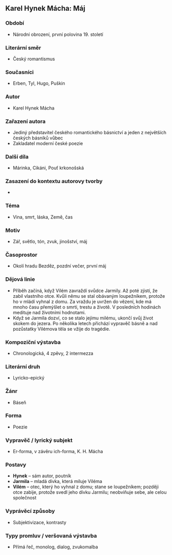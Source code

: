 ## Karel Hynek Mácha: Máj

### Období
- Národní obrození, první polovina 19. století

### Literární směr
- Český romantismus

### Současníci
- Erben, Tyl, Hugo, Puškin

### Autor
- Karel Hynek Mácha

### Zařazení autora
- Jediný představitel českého romantického básnictví a jeden z největších českých básníků vůbec  
- Zakladatel moderní české poezie

### Další díla
- Márinka, Cikáni, Pouť krkonošská

### Zasazení do kontextu autorovy tvorby
- 

### Téma
- Vina, smrt, láska, Země, čas

### Motiv
- Zář, světlo, tón, zvuk, jinošství, máj

### Časoprostor
- Okolí hradu Bezděz, pozdní večer, první máj

### Dějová linie
- Příběh začíná, když Vilém zavraždí svůdce Jarmily. Až poté zjistí, že zabil vlastního otce. Kvůli němu se stal obávaným loupežníkem, protože ho v mládí vyhnal z domu. Za vraždu je uvržen do vězení, kde má mnoho času přemýšlet o smrti, trestu a životě. V posledních hodinách medituje nad životními hodnotami.  
- Když se Jarmila dozví, co se stalo jejímu milému, ukončí svůj život skokem do jezera. Po několika letech přichází vypravěč básně a nad pozůstatky Vilémova těla se vžije do tragédie.

### Kompoziční výstavba
- Chronologická, 4 zpěvy, 2 intermezza

### Literární druh
- Lyricko-epický

### Žánr
- Báseň

### Forma
- Poezie

### Vypravěč / lyrický subjekt
- Er-forma, v závěru ich-forma, K. H. Mácha

### Postavy
- **Hynek** – sám autor, poutník  
- **Jarmila** – mladá dívka, která miluje Viléma  
- **Vilém** – otec, který ho vyhnal z domu; stane se loupežníkem; později otce zabije, protože svedl jeho dívku Jarmilu; neobviňuje sebe, ale celou společnost

### Vyprávěcí způsoby
- Subjektivizace, kontrasty

### Typy promluv / veršovaná výstavba
- Přímá řeč, monolog, dialog, zvukomalba
